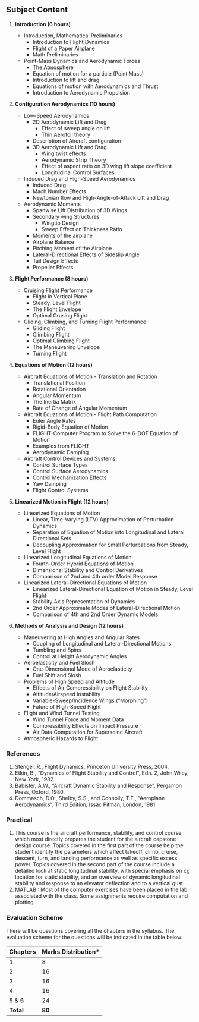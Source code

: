 ## **Subject Content**

1. **Introduction (6 hours)**
   * Introduction, Mathematical Preliminaries
      * Introduction to Flight Dynamics
      * Flight of a Paper Airplane
      * Math Preliminaries
   * Point-Mass Dynamics and Aerodynamic Forces
      * The Atmosphere
      * Equation of motion for a particle (Point Mass)
      * Introduction to lift and drag
      * Equations of motion with Aerodynamics and Thrust
      * Introduction to Aerodynamic Propulsion

2. **Configuration Aerodynamics (10 hours)**
   * Low-Speed Aerodynamics
      * 2D Aerodynamic Lift and Drag
         * Effect of sweep angle on lift
         * Thin Aerofoil theory
      * Description of Aircraft configuration
      * 3D Aerodynamic Lift and Drag
         * Wing twist effects
         * Aerodynamic Strip Theory
         * Effect of aspect ratio on 3D wing lift slope coefficient
         * Longitudinal Control Surfaces
   * Induced Drag and High-Speed Aerodynamics
      * Induced Drag
      * Mach Number Effects
      * Newtonian flow and High-Angle-of-Attack Lift and Drag
   * Aerodynamic Moments
      * Spanwise Lift Distribution of 3D Wings
      * Secondary wing Structures
         * Wingtip Design
         * Sweep Effect on Thickness Ratio
      * Moments of the airplane
      * Airplane Balance
      * Pitching Moment of the Airplane
      * Lateral-Directional Effects of Sideslip Angle
      * Tail Design Effects
      * Propeller Effects

3. **Flight Performance (8 hours)**
   * Cruising Flight Performance
      * Flight in Vertical Plane
      * Steady, Level Flight
      * The Flight Envelope
      * Optimal Crusing Flight
   * Gliding, Climbing, and Turning Flight Performance
      * Gliding Flight
      * Climbing Flight
      * Optimal Climbing Flight
      * The Maneuvering Envelope
      * Turning Flight

4. **Equations of Motion (12 hours)**
   * Aircraft Equations of Motion - Translation and Rotation
      * Translational Position
      * Rotational Orientation
      * Angular Momentum
      * The Inertia Matrix
      * Rate of Change of Angular Momentum
   * Aircraft Equations of Motion - Flight Path Computation
      * Euler Angle Rates
      * Rigid-Body Equation of Motion
      * FLIGHT-Computer Program to Solve the 6-DOF Equation of Motion
      * Examples from FLIGHT
      * Aerodynamic Damping
   * Aircraft Control Devices and Systems
      * Control Surface Types
      * Control Surface Aerodynamics
      * Control Mechanization Effects
      * Yaw Damping
      * Flight Control Systems

5. **Linearized Motion in Flight (12 hours)**
   * Linearized Equations of Motion
      * Linear, Time-Varying (LTV) Approximation of Perturbation Dynamics
      * Separation of Equation of Motion into Longitudinal and Lateral Directional Sets
      * Decoupling Approximation for Small Perturbations from Steady, Level Flight
   * Linearized Longitudinal Equations of Motion
      * Fourth-Order Hybrid Equations of Motion
      * Dimensional Stability and Control Derivatives
      * Comparison of 2nd and 4th order Model Response
   * Linearized Lateral-Directional Equations of Motion
      * Linearized Lateral-Directional Equation of Motion in Steady, Level Flight
      * Stability Axis Representation of Dynamics
      * 2nd Order Approximate Modes of Lateral-Directional Motion
      * Comparison of 4th and 2nd Order Dynamic Models

6. **Methods of Analysis and Design (12 hours)**
   * Maneuvering at High Angles and Angular Rates
      * Coupling of Longitudinal and Lateral-Directional Motions
      * Tumbling and Spins
      * Control at Height Aerodynamic Angles
   * Aeroelasticity and Fuel Slosh
      * One-Dimensional Mode of Aeroelasticity
      * Fuel Shift and Slosh
   * Problems of High Speed and Altitude
      * Effects of Air Compressibility on Flight Stability
      * Altitude/Airspeed Instability
      * Variable-Sweep/Incidence Wings (“Morphing”)
      * Future of High-Speed Flight
   * Flight and Wind Tunnel Testing
      * Wind Tunnel Force and Moment Data
      * Compressibility Effects on Impact Pressure
      * Air Data Computation for Supersoinc Aircraft
   * Atmospheric Hazards to Flight

### References

1. Stengel, R., Flight Dynamics, Princeton University Press, 2004.
2. Etkin, B., “Dynamics of Flight Stability and Control”, Edn. 2, John Wiley, New York, 1982.
3. Babister, A.W., “Aircraft Dynamic Stability and Response”, Pergamon Press, Oxford, 1980.
4. Dommasch, D.O., Shelby, S.S., and Connolly, T.F., “Aeroplane Aerodynamics”, Third Edition, Issac Pitman, London, 1981

### Practical

1. This course is the aircraft performance, stability, and control course which most directly prepares the student for the aircraft capstone design course. Topics covered in the first part of the course help the student identify the parameters which affect takeoff, climb, cruise, descent, turn, and landing performance as well as specific excess power. Topics covered in the second part of the course include a detailed look at static longitudinal stability, with special emphasis on cg location for static stability, and an overview of dynamic longitudinal stability and response to an elevator deflection and to a vertical gust.
2. MATLAB : Most of the computer exercises have been placed in the lab associated with the class. Some assignments require computation and plotting.

### Evaluation Scheme

There will be questions covering all the chapters in the syllabus. The evaluation scheme for the questions will be indicated in the table below:

| Chapters  | Marks Distribution* |
| --------- | ------------------- |
| 1         | 8                   |
| 2         | 16                  |
| 3         | 16                  |
| 4         | 16                  |
| 5 & 6     | 24                  |
| **Total** | **80**              |

